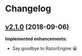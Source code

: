 # Changelog

## [v2.1.0](https://github.com/hermanho/postal/tree/95a101e2f0b2496452abf9ede640e6d0fcd7522b) (2018-09-06)

**Implemented enhancements:**
- Say goodbye to RazorEngine 😀
